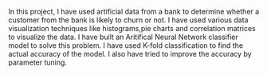 In this project, I have used artificial data from a bank to determine whether a customer from the bank is likely to churn or not. I have used various data visualization techniques like histograms,pie charts and correlation matrices to visualize the data. I have built an Aritifical Neural Network classifier model to solve this problem. I have used K-fold classification to find the actual accuracy of the model. I also have tried to improve the accuracy by parameter tuning.
